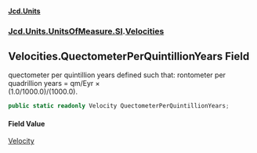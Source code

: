#### [Jcd.Units](index.md 'index')
### [Jcd.Units.UnitsOfMeasure.SI](Jcd.Units.UnitsOfMeasure.SI.md 'Jcd.Units.UnitsOfMeasure.SI').[Velocities](Velocities.md 'Jcd.Units.UnitsOfMeasure.SI.Velocities')

## Velocities.QuectometerPerQuintillionYears Field

quectometer per quintillion years defined such that: rontometer per quadrillion years = qm/Eyr ×  
(1.0/1000.0)/(1000.0).

```csharp
public static readonly Velocity QuectometerPerQuintillionYears;
```

#### Field Value
[Velocity](Velocity.md 'Jcd.Units.UnitTypes.Velocity')